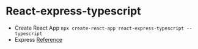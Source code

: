 # React-express-typescript

- Create React App `npx create-react-app react-express-typescript --typescript`
- Express [Reference](https://facebook.github.io/create-react-app/docs/deployment)
